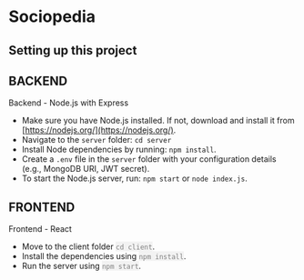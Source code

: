 # Sociopedia
## Setting up this project
## BACKEND 
Backend - Node.js with Express
- Make sure you have Node.js installed. If not, download and install it from [https://nodejs.org/](https://nodejs.org/).
- Navigate to the `server` folder: `cd server`
- Install Node dependencies by running: `npm install`.
- Create a `.env` file in the `server` folder with your configuration details (e.g., MongoDB URI, JWT secret).
- To start the Node.js server, run: `npm start` or `node index.js`.
## FRONTEND 
Frontend - React
- Move to the client folder <span style="color: grey; background-color: #f2f2f2;">`cd client`</span>.
- Install the dependencies using <span style="color: grey; background-color: #f2f2f2;">`npm install`</span>.
- Run the server using <span style="color: grey; background-color: #f2f2f2;">`npm start`</span>.


